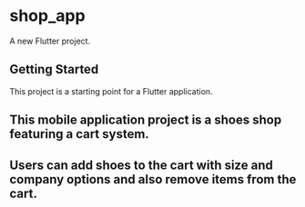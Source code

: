 # shop_app

A new Flutter project.

## Getting Started

This project is a starting point for a Flutter application.

## This mobile application project is a shoes shop featuring a cart system.

## Users can add shoes to the cart with size and company options and also remove items from the cart.
